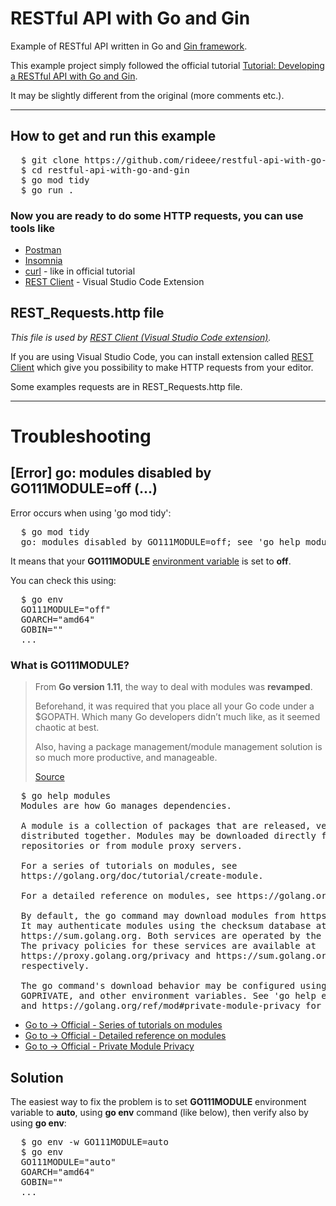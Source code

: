 # RESTful API with Go and Gin

Example of RESTful API written in Go and
[Gin framework](https://gin-gonic.com/).

This example project simply followed the official tutorial
[Tutorial: Developing a RESTful API with Go and Gin](https://golang.org/doc/tutorial/web-service-gin).

It may be slightly different from the original (more comments etc.).

---

## How to get and run this example

<pre>
  $ git clone https://github.com/rideee/restful-api-with-go-and-gin
  $ cd restful-api-with-go-and-gin
  $ go mod tidy
  $ go run .
</pre>

### Now you are ready to do some HTTP requests, you can use tools like

- [Postman](https://www.postman.com/)
- [Insomnia](https://insomnia.rest/)
- [curl](https://curl.se/) - like in official tutorial
- [REST Client](https://marketplace.visualstudio.com/items?itemName=humao.rest-client) -
  Visual Studio Code Extension

## REST_Requests.http file

_This file is used by
[REST Client (Visual Studio Code extension)](https://marketplace.visualstudio.com/items?itemName=humao.rest-client)._

If you are using Visual Studio Code, you can install extension called
[REST Client](https://marketplace.visualstudio.com/items?itemName=humao.rest-client)
which give you possibility to make HTTP requests from your editor.

Some examples requests are in REST_Requests.http file.

---

# Troubleshooting

## **[Error]** go: modules disabled by GO111MODULE=off (...)

Error occurs when using 'go mod tidy':

<pre>
  $ go mod tidy
  go: modules disabled by GO111MODULE=off; see 'go help modules'
</pre>

It means that your **GO111MODULE**
[environment variable](https://en.wikipedia.org/wiki/Environment_variable) is
set to **off**.

You can check this using:

<pre>
  $ go env
  GO111MODULE="off"
  GOARCH="amd64"
  GOBIN=""
  ...
</pre>

### What is GO111MODULE?

> From **Go version 1.11**, the way to deal with modules was **revamped**.
>
> Beforehand, it was required that you place all your Go code under a $GOPATH.
> Which many Go developers didn’t much like, as it seemed chaotic at best.
>
> Also, having a package management/module management solution is so much more
> productive, and manageable.
>
> [Source](https://ao.ms/solved-go-mod-init-modules-disabled-by-go111moduleoff/)

<pre>
  $ go help modules
  Modules are how Go manages dependencies.

  A module is a collection of packages that are released, versioned, and
  distributed together. Modules may be downloaded directly from version control
  repositories or from module proxy servers.

  For a series of tutorials on modules, see
  https://golang.org/doc/tutorial/create-module.

  For a detailed reference on modules, see https://golang.org/ref/mod.

  By default, the go command may download modules from https://proxy.golang.org.
  It may authenticate modules using the checksum database at
  https://sum.golang.org. Both services are operated by the Go team at Google.
  The privacy policies for these services are available at
  https://proxy.golang.org/privacy and https://sum.golang.org/privacy,
  respectively.

  The go command's download behavior may be configured using GOPROXY, GOSUMDB,
  GOPRIVATE, and other environment variables. See 'go help environment'
  and https://golang.org/ref/mod#private-module-privacy for more information.
</pre>

- [Go to -> Official - Series of tutorials on modules](https://golang.org/doc/tutorial/create-module)
- [Go to -> Official - Detailed reference on modules](https://golang.org/ref/mod)
- [Go to -> Official - Private Module Privacy](https://golang.org/ref/mod#private-module-privacy)

## Solution

The easiest way to fix the problem is to set **GO111MODULE** environment
variable to **auto**, using **go env** command (like below), then verify also by
using **go env**:

<pre>
  $ go env -w GO111MODULE=auto
  $ go env
  GO111MODULE="auto"
  GOARCH="amd64"
  GOBIN=""
  ...
</pre>
